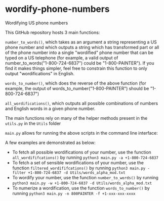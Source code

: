 # wordify-phone-numbers
Wordifying US phone numbers 

This GitHub repository hosts 3 main functions:

`number_to_words()`, which takes as an argument a string representing a US phone number and which outputs a string which has transformed part or all of the phone number into a single "wordified" phone number that can be typed on a US telephone (for example, a valid output of number_to_words("1-800-724-6837") could be "1-800-PAINTER"). If you find it makes things simpler, feel free to constrain this function to only output "wordifications" in English.

`words_to_number()`, which does the reverse of the above function (for example, the output of words_to_number("1-800-PAINTER") should be "1-800-724-6837")

`all_wordifications()`, which outputs all possible combinations of numbers and English words in a given phone number.

The main functions rely on many of the helper methods present in the `utils.py` in the `Utils` folder

`main.py` allows for running the above scripts in the command line interface:

A few examples are demonstrated as below:

* To fetch all possible wordifications of your number, use the function `all_wordififcations()` by running  `python3 main.py -a +1-800-724-6837`
* To fetch a set of sensible wordifications of your number, use the function `filtered_wordififcations()` by running `python3 main.py -filter +1-800-724-6837 -d Utils/words_alpha_mod.txt` 
* To wordify your number, use the function `number_to_words()` by running `python3 main.py -w +1-800-724-6837 -d Utils/words_alpha_mod.txt`
* To numerize a wordification, use the function `words_to_number()` by running `python3 main.py -n 800PAINTER -f +1-xxx-xxx-xxxx`


 
